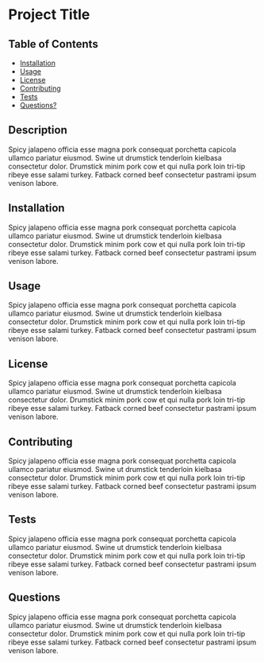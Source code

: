 # Project Title

## Table of Contents

* [Installation](#Installation)
* [Usage](#Usage)
* [License](#License)
* [Contributing](#Contributing)
* [Tests](#Tests)
* [Questions?](#Questions?)

## Description

Spicy jalapeno officia esse magna pork consequat porchetta capicola ullamco pariatur eiusmod. Swine ut drumstick tenderloin kielbasa consectetur dolor. Drumstick minim pork cow et qui nulla pork loin tri-tip ribeye esse salami turkey. Fatback corned beef consectetur pastrami ipsum venison labore.

## Installation

Spicy jalapeno officia esse magna pork consequat porchetta capicola ullamco pariatur eiusmod. Swine ut drumstick tenderloin kielbasa consectetur dolor. Drumstick minim pork cow et qui nulla pork loin tri-tip ribeye esse salami turkey. Fatback corned beef consectetur pastrami ipsum venison labore.

## Usage

Spicy jalapeno officia esse magna pork consequat porchetta capicola ullamco pariatur eiusmod. Swine ut drumstick tenderloin kielbasa consectetur dolor. Drumstick minim pork cow et qui nulla pork loin tri-tip ribeye esse salami turkey. Fatback corned beef consectetur pastrami ipsum venison labore.

## License

Spicy jalapeno officia esse magna pork consequat porchetta capicola ullamco pariatur eiusmod. Swine ut drumstick tenderloin kielbasa consectetur dolor. Drumstick minim pork cow et qui nulla pork loin tri-tip ribeye esse salami turkey. Fatback corned beef consectetur pastrami ipsum venison labore.

## Contributing

Spicy jalapeno officia esse magna pork consequat porchetta capicola ullamco pariatur eiusmod. Swine ut drumstick tenderloin kielbasa consectetur dolor. Drumstick minim pork cow et qui nulla pork loin tri-tip ribeye esse salami turkey. Fatback corned beef consectetur pastrami ipsum venison labore.

## Tests

Spicy jalapeno officia esse magna pork consequat porchetta capicola ullamco pariatur eiusmod. Swine ut drumstick tenderloin kielbasa consectetur dolor. Drumstick minim pork cow et qui nulla pork loin tri-tip ribeye esse salami turkey. Fatback corned beef consectetur pastrami ipsum venison labore.

## Questions

Spicy jalapeno officia esse magna pork consequat porchetta capicola ullamco pariatur eiusmod. Swine ut drumstick tenderloin kielbasa consectetur dolor. Drumstick minim pork cow et qui nulla pork loin tri-tip ribeye esse salami turkey. Fatback corned beef consectetur pastrami ipsum venison labore.